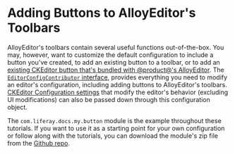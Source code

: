 # Adding Buttons to AlloyEditor's Toolbars [](id=adding-buttons-to-alloyeditor-toolbars)

AlloyEditor's toolbars contain several useful functions out-of-the-box. You 
may, however, want to customize the default configuration to include a button
you've created, to add an existing button to a toolbar, or to add an 
[existing CKEditor button that's bundled with @product@'s AlloyEditor](/develop/reference/-/knowledge_base/7-1/ckeditor-plugin-reference-guide).
The 
[`EditorConfigContributor` interface](https://docs.liferay.com/ce/portal/7.1-latest/javadocs/portal-kernel/com/liferay/portal/kernel/editor/configuration/EditorConfigContributor.html), 
provides everything you need to modify an editor's configuration, including 
adding buttons to AlloyEditor's toolbars. 
[CKEditor Configuration settings](https://docs.ckeditor.com/ckeditor4/latest/api/CKEDITOR_config.html) 
that modify the editor's behavior (excluding UI modifications) can also be 
passed down through this configuration object. 

The `com.liferay.docs.my.button` module is the example throughout these 
tutorials. If you want to use it as a starting point for your own configuration
or follow along with the tutorials, you can download the module's zip file from
the
[Github repo](https://github.com/liferay/liferay-docs/tree/master/develop/tutorials/code/osgi/modules/com.liferay.docs.my.button).

